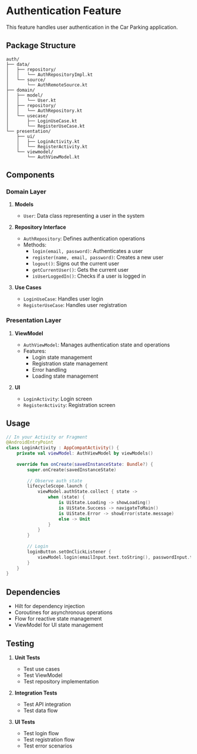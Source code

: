 # Authentication Feature

This feature handles user authentication in the Car Parking application.

## Package Structure

```
auth/
├── data/
│   ├── repository/
│   │   └── AuthRepositoryImpl.kt
│   └── source/
│       └── AuthRemoteSource.kt
├── domain/
│   ├── model/
│   │   └── User.kt
│   ├── repository/
│   │   └── AuthRepository.kt
│   └── usecase/
│       ├── LoginUseCase.kt
│       └── RegisterUseCase.kt
└── presentation/
    ├── ui/
    │   ├── LoginActivity.kt
    │   └── RegisterActivity.kt
    └── viewmodel/
        └── AuthViewModel.kt
```

## Components

### Domain Layer

1. **Models**
   - `User`: Data class representing a user in the system

2. **Repository Interface**
   - `AuthRepository`: Defines authentication operations
   - Methods:
     - `login(email, password)`: Authenticates a user
     - `register(name, email, password)`: Creates a new user
     - `logout()`: Signs out the current user
     - `getCurrentUser()`: Gets the current user
     - `isUserLoggedIn()`: Checks if a user is logged in

3. **Use Cases**
   - `LoginUseCase`: Handles user login
   - `RegisterUseCase`: Handles user registration

### Presentation Layer

1. **ViewModel**
   - `AuthViewModel`: Manages authentication state and operations
   - Features:
     - Login state management
     - Registration state management
     - Error handling
     - Loading state management

2. **UI**
   - `LoginActivity`: Login screen
   - `RegisterActivity`: Registration screen

## Usage

```kotlin
// In your Activity or Fragment
@AndroidEntryPoint
class LoginActivity : AppCompatActivity() {
    private val viewModel: AuthViewModel by viewModels()
    
    override fun onCreate(savedInstanceState: Bundle?) {
        super.onCreate(savedInstanceState)
        
        // Observe auth state
        lifecycleScope.launch {
            viewModel.authState.collect { state ->
                when (state) {
                    is UiState.Loading -> showLoading()
                    is UiState.Success -> navigateToMain()
                    is UiState.Error -> showError(state.message)
                    else -> Unit
                }
            }
        }
        
        // Login
        loginButton.setOnClickListener {
            viewModel.login(emailInput.text.toString(), passwordInput.text.toString())
        }
    }
}
```

## Dependencies

- Hilt for dependency injection
- Coroutines for asynchronous operations
- Flow for reactive state management
- ViewModel for UI state management

## Testing

1. **Unit Tests**
   - Test use cases
   - Test ViewModel
   - Test repository implementation

2. **Integration Tests**
   - Test API integration
   - Test data flow

3. **UI Tests**
   - Test login flow
   - Test registration flow
   - Test error scenarios 